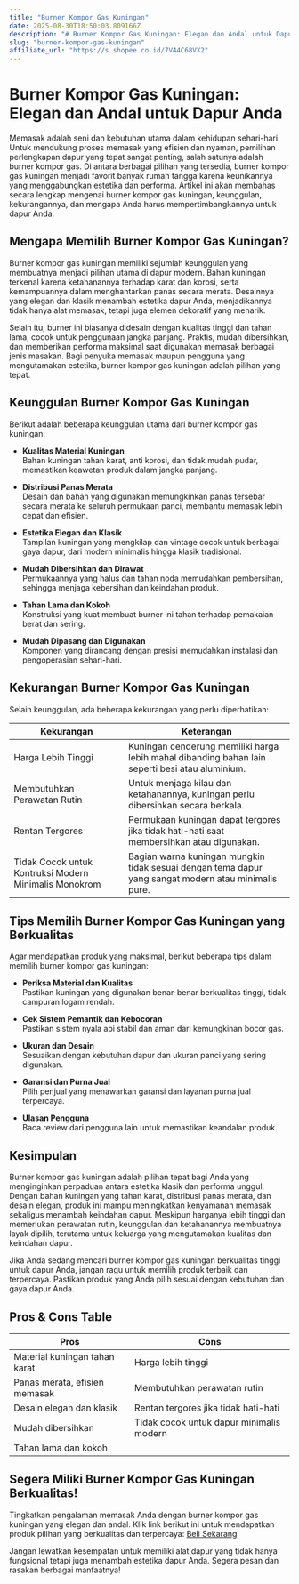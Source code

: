```yaml
---
title: "Burner Kompor Gas Kuningan"
date: 2025-08-30T18:50:03.809166Z
description: "# Burner Kompor Gas Kuningan: Elegan dan Andal untuk Dapur Anda..."
slug: "burner-kompor-gas-kuningan"
affiliate_url: "https://s.shopee.co.id/7V44C68VX2"
---
```

# Burner Kompor Gas Kuningan: Elegan dan Andal untuk Dapur Anda

Memasak adalah seni dan kebutuhan utama dalam kehidupan sehari-hari. Untuk mendukung proses memasak yang efisien dan nyaman, pemilihan perlengkapan dapur yang tepat sangat penting, salah satunya adalah burner kompor gas. Di antara berbagai pilihan yang tersedia, burner kompor gas kuningan menjadi favorit banyak rumah tangga karena keunikannya yang menggabungkan estetika dan performa. Artikel ini akan membahas secara lengkap mengenai burner kompor gas kuningan, keunggulan, kekurangannya, dan mengapa Anda harus mempertimbangkannya untuk dapur Anda.

## Mengapa Memilih Burner Kompor Gas Kuningan?

Burner kompor gas kuningan memiliki sejumlah keunggulan yang membuatnya menjadi pilihan utama di dapur modern. Bahan kuningan terkenal karena ketahanannya terhadap karat dan korosi, serta kemampuannya dalam menghantarkan panas secara merata. Desainnya yang elegan dan klasik menambah estetika dapur Anda, menjadikannya tidak hanya alat memasak, tetapi juga elemen dekoratif yang menarik.

Selain itu, burner ini biasanya didesain dengan kualitas tinggi dan tahan lama, cocok untuk penggunaan jangka panjang. Praktis, mudah dibersihkan, dan memberikan performa maksimal saat digunakan memasak berbagai jenis masakan. Bagi penyuka memasak maupun pengguna yang mengutamakan estetika, burner kompor gas kuningan adalah pilihan yang tepat.

## Keunggulan Burner Kompor Gas Kuningan

Berikut adalah beberapa keunggulan utama dari burner kompor gas kuningan:

- **Kualitas Material Kuningan**  
  Bahan kuningan tahan karat, anti korosi, dan tidak mudah pudar, memastikan keawetan produk dalam jangka panjang.

- **Distribusi Panas Merata**  
  Desain dan bahan yang digunakan memungkinkan panas tersebar secara merata ke seluruh permukaan panci, membantu memasak lebih cepat dan efisien.

- **Estetika Elegan dan Klasik**  
  Tampilan kuningan yang mengkilap dan vintage cocok untuk berbagai gaya dapur, dari modern minimalis hingga klasik tradisional.

- **Mudah Dibersihkan dan Dirawat**  
  Permukaannya yang halus dan tahan noda memudahkan pembersihan, sehingga menjaga kebersihan dan keindahan produk.

- **Tahan Lama dan Kokoh**  
  Konstruksi yang kuat membuat burner ini tahan terhadap pemakaian berat dan sering.

- **Mudah Dipasang dan Digunakan**  
  Komponen yang dirancang dengan presisi memudahkan instalasi dan pengoperasian sehari-hari.

## Kekurangan Burner Kompor Gas Kuningan

Selain keunggulan, ada beberapa kekurangan yang perlu diperhatikan:

| **Kekurangan** | **Keterangan** |
|-----------------|----------------|
| Harga Lebih Tinggi | Kuningan cenderung memiliki harga lebih mahal dibanding bahan lain seperti besi atau aluminium. |
| Membutuhkan Perawatan Rutin | Untuk menjaga kilau dan ketahanannya, kuningan perlu dibersihkan secara berkala. |
| Rentan Tergores | Permukaan kuningan dapat tergores jika tidak hati-hati saat membersihkan atau digunakan. |
| Tidak Cocok untuk Kontruksi Modern Minimalis Monokrom | Bagian warna kuningan mungkin tidak sesuai dengan tema dapur yang sangat modern atau minimalis pure. |

## Tips Memilih Burner Kompor Gas Kuningan yang Berkualitas

Agar mendapatkan produk yang maksimal, berikut beberapa tips dalam memilih burner kompor gas kuningan:

- **Periksa Material dan Kualitas**  
  Pastikan kuningan yang digunakan benar-benar berkualitas tinggi, tidak campuran logam rendah.

- **Cek Sistem Pemantik dan Kebocoran**  
  Pastikan sistem nyala api stabil dan aman dari kemungkinan bocor gas.

- **Ukuran dan Desain**  
  Sesuaikan dengan kebutuhan dapur dan ukuran panci yang sering digunakan.

- **Garansi dan Purna Jual**  
  Pilih penjual yang menawarkan garansi dan layanan purna jual terpercaya.

- **Ulasan Pengguna**  
  Baca review dari pengguna lain untuk memastikan keandalan produk.

## Kesimpulan

Burner kompor gas kuningan adalah pilihan tepat bagi Anda yang menginginkan perpaduan antara estetika klasik dan performa unggul. Dengan bahan kuningan yang tahan karat, distribusi panas merata, dan desain elegan, produk ini mampu meningkatkan kenyamanan memasak sekaligus menambah keindahan dapur. Meskipun harganya lebih tinggi dan memerlukan perawatan rutin, keunggulan dan ketahanannya membuatnya layak dipilih, terutama untuk keluarga yang mengutamakan kualitas dan keindahan dapur.

Jika Anda sedang mencari burner kompor gas kuningan berkualitas tinggi untuk dapur Anda, jangan ragu untuk memilih produk terbaik dan terpercaya. Pastikan produk yang Anda pilih sesuai dengan kebutuhan dan gaya dapur Anda.

## Pros & Cons Table

| **Pros**                            | **Cons**                            |
|-------------------------------------|-------------------------------------|
| Material kuningan tahan karat      | Harga lebih tinggi                 |
| Panas merata, efisien memasak     | Membutuhkan perawatan rutin       |
| Desain elegan dan klasik          | Rentan tergores jika tidak hati-hati |
| Mudah dibersihkan                | Tidak cocok untuk dapur minimalis modern |
| Tahan lama dan kokoh             |                                     |

## Segera Miliki Burner Kompor Gas Kuningan Berkualitas!

Tingkatkan pengalaman memasak Anda dengan burner kompor gas kuningan yang elegan dan andal. Klik link berikut ini untuk mendapatkan produk pilihan yang berkualitas dan terpercaya: [Beli Sekarang](https://s.shopee.co.id/7V44C68VX2)

Jangan lewatkan kesempatan untuk memiliki alat dapur yang tidak hanya fungsional tetapi juga menambah estetika dapur Anda. Segera pesan dan rasakan berbagai manfaatnya!